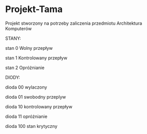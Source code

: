 # Projekt-Tama
Projekt stworzony na potrzeby zaliczenia przedmiotu Architektura Komputerów

STANY:

stan 0 Wolny przepływ

stan 1 Kontrolowany przepływ

stan 2 Opróżnianie

DIODY:

dioda 00 wylaczony

dioda 01 swobodny przeplyw

dioda 10 kontrolowany przepływ

dioda 11 opróżnianie

dioda 100 stan krytyczny


